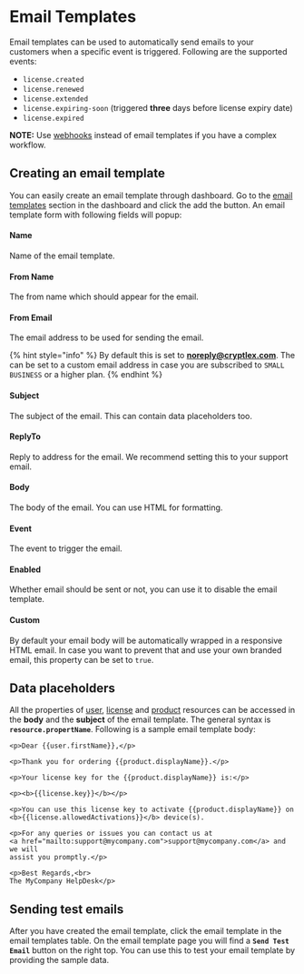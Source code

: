 # Email Templates

Email templates can be used to automatically send emails to your customers when a specific event is triggered. Following are the supported events:

* `license.created`
* `license.renewed`
* `license.extended`
* `license.expiring-soon` \(triggered **three** days before license expiry date\)
* `license.expired`

**NOTE:** Use [webhooks](webhooks.md) instead of email templates if you have a complex workflow.

## Creating an email template

You can easily create an email template through dashboard. Go to the [email templates](https://app.cryptlex.com/email-templates) section in the dashboard and click the add the button. An email template form with following fields will popup: 

#### **Name**

Name of the email template.

#### **From Name**

The from name which should appear for the email.

#### **From Email**

The email address to be used for sending the email.

{% hint style="info" %}
By default this is set to **noreply@cryptlex.com**. The can be set to a custom email address in case you are subscribed to `SMALL BUSINESS` or a higher plan.
{% endhint %}

#### Subject

The subject of the email. This can contain data placeholders too.

#### **ReplyTo**

Reply to address for the email. We recommend setting this to your support email.

#### **Body**

The body of the email. You can use HTML for formatting.

#### **Event**

The event to trigger the email.

#### **Enabled**

Whether email should be sent or not, you can use it to disable the email template.

#### **Custom**

By default your email body will be automatically wrapped in a responsive HTML email. In case you want to prevent that and use your own branded email, this property can be set to `true`.

## Data placeholders

All the properties of [user](https://api.cryptlex.com/v3/docs#operation/get/v3/users/{id}), [license](https://api.cryptlex.com/v3/docs#operation/get/v3/licenses/{id}) and [product](https://api.cryptlex.com/v3/docs#operation/get/v3/products/{id}) resources can be accessed in the **body** and the **subject** of the email template. The general syntax is **`resource.propertName`**. Following is a sample email template body:

```markup
<p>Dear {{user.firstName}},</p>

<p>Thank you for ordering {{product.displayName}}.</p>

<p>Your license key for the {{product.displayName}} is:</p> 

<p><b>{{license.key}}</b></p>

<p>You can use this license key to activate {{product.displayName}} on 
<b>{{license.allowedActivations}}</b> device(s).

<p>For any queries or issues you can contact us at 
<a href="mailto:support@mycompany.com">support@mycompany.com</a> and we will 
assist you promptly.</p>

<p>Best Regards,<br>
The MyCompany HelpDesk</p>
```

## Sending test emails

After you have created the email template, click the email template in the email templates table. On the email template page you will find a **`Send Test Email`** button on the right top. You can use this to test your email template by providing the sample data.

